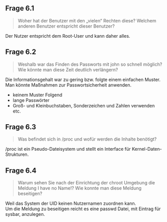 ## Frage 6.1
>Woher hat der Benutzer mit den „vielen“ Rechten diese? Welchem anderen Benutzer entspricht dieser Benutzer?

Der Nutzer entspricht dem Root-User und kann daher alles.

## Frage 6.2
>Weshalb war das Finden des Passworts mit john so schnell möglich? Wie könnte man diese Zeit deutlich verlängern?

Die Informationsgehalt war zu gering bzw. folgte einem einfachen Muster.  
Man könnte Maßnahmen zur Passwortsicherheit anwenden.  
- keinem Muster Folgend
- lange Passwörter
- Groß- und Kleinbuchstaben, Sonderzeichen und Zahlen verwenden  
etc.

## Frage 6.3
>Was befindet sich in /proc und wofür werden die Inhalte benötigt?

/proc ist ein Pseudo-Dateisystem und stellt ein Interface für Kernel-Daten-Strukturen.

## Frage 6.4
>Warum sehen Sie nach der Einrichtung der chroot Umgebung die Meldung I have no Name!? Wie konnte man diese Meldung beseitigen?

Weil das System der UID keinen Nutzernamen zuordnen kann.  
Um die Meldung zu beseitigen reicht es eine passwd Datei, mit Eintrag für sysbar, anzulegen.
